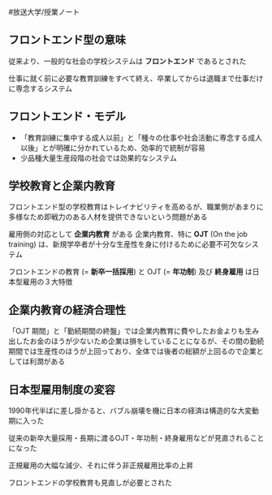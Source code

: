 #放送大学/授業ノート 

## フロントエンド型の意味

従来より、一般的な社会の学校システムは **フロントエンド** であるとされた

仕事に就く前に必要な教育訓練をすべて終え、卒業してからは退職まで仕事だけに専念するシステム

## フロントエンド・モデル

- 「教育訓練に集中する成人以前」と「種々の仕事や社会活動に専念する成人以後」とが明確に分かれているため、効率的で統制が容易
- 少品種大量生産段階の社会では効果的なシステム

## 学校教育と企業内教育

フロントエンド型の学校教育はトレイナビリティを高めるが、職業側があまりに多様なため即戦力のある人材を提供できないという問題がある

雇用側の対応として **企業内教育** がある
企業内教育、特に **OJT** (On the job training) は、新規学卒者が十分な生産性を身に付けるために必要不可欠なシステム

フロントエンドの教育 (= **新卒一括採用**) と OJT (= **年功制**) 及び **終身雇用** は日本型雇用の３大特徴

## 企業内教育の経済合理性

「OJT 期間」と「勤続期間の終盤」では企業内教育に費やしたお金よりも生み出したお金のほうが少ないため企業は損をしていることになるが、その間の勤続期間では生産性のほうが上回っており、全体では後者の総額が上回るので企業としては利潤がある

## 日本型雇用制度の変容

1990年代半ばに差し掛かると、バブル崩壊を機に日本の経済は構造的な大変動期に入った

従来の新卒大量採用・長期に渡るOJT・年功制・終身雇用などが見直されることになった

正規雇用の大幅な減少、それに伴う非正規雇用比率の上昇

フロントエンドの学校教育も見直しが必要とされた
